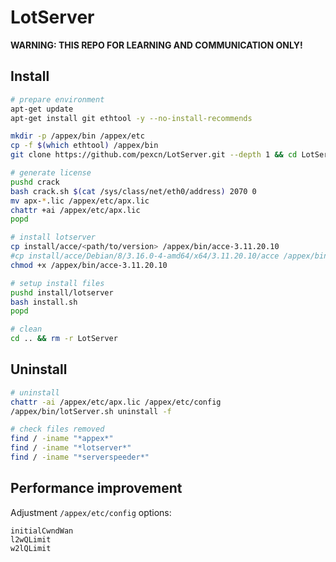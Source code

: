 # LotServer

**WARNING: THIS REPO FOR LEARNING AND COMMUNICATION ONLY!**

## Install

```bash
# prepare environment
apt-get update
apt-get install git ethtool -y --no-install-recommends

mkdir -p /appex/bin /appex/etc
cp -f $(which ethtool) /appex/bin
git clone https://github.com/pexcn/LotServer.git --depth 1 && cd LotServer

# generate license
pushd crack
bash crack.sh $(cat /sys/class/net/eth0/address) 2070 0
mv apx-*.lic /appex/etc/apx.lic
chattr +ai /appex/etc/apx.lic
popd

# install lotserver
cp install/acce/<path/to/version> /appex/bin/acce-3.11.20.10
#cp install/acce/Debian/8/3.16.0-4-amd64/x64/3.11.20.10/acce /appex/bin/acce-3.11.20.10
chmod +x /appex/bin/acce-3.11.20.10

# setup install files
pushd install/lotserver
bash install.sh
popd

# clean
cd .. && rm -r LotServer
```

## Uninstall

```bash
# uninstall
chattr -ai /appex/etc/apx.lic /appex/etc/config
/appex/bin/lotServer.sh uninstall -f

# check files removed
find / -iname "*appex*"
find / -iname "*lotserver*"
find / -iname "*serverspeeder*"
```

## Performance improvement

Adjustment `/appex/etc/config` options:

```
initialCwndWan
l2wQLimit
w2lQLimit
```
